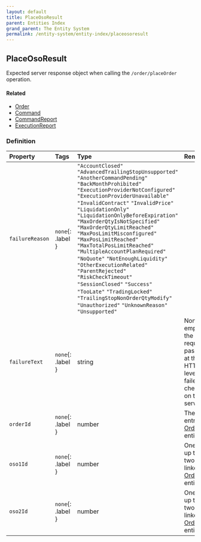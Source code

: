 ```yaml
---
layout: default
title: PlaceOsoResult
parent: Entities Index
grand_parent: The Entity System
permalink: /entity-system/entity-index/placeosoresult
---
```


## PlaceOsoResult
Expected server response object when calling the `/order/placeOrder` operation.

#### Related
- [Order]({{site.baseurl}}/entity-system/entity-index/order)
- [Command]({{site.baseurl}}/entity-system/entity-index/command)
- [CommandReport]({{site.baseurl}}/entity-system/entity-index/commandreport)
- [ExecutionReport]({{site.baseurl}}/entity-system/entity-index/executionreport)

### Definition

| Property | Tags | Type | Remarks
|:---------|:-----|:-----|:-------
| `failureReason` | `none`{: .label } | `"AccountClosed"` `"AdvancedTrailingStopUnsupported"` `"AnotherCommandPending"` `"BackMonthProhibited"` `"ExecutionProviderNotConfigured"` `"ExecutionProviderUnavailable"` `"InvalidContract"` `"InvalidPrice"` `"LiquidationOnly"` `"LiquidationOnlyBeforeExpiration"` `"MaxOrderQtyIsNotSpecified"` `"MaxOrderQtyLimitReached"` `"MaxPosLimitMisconfigured"` `"MaxPosLimitReached"` `"MaxTotalPosLimitReached"` `"MultipleAccountPlanRequired"` `"NoQuote"` `"NotEnoughLiquidity"` `"OtherExecutionRelated"` `"ParentRejected"` `"RiskCheckTimeout"` `"SessionClosed"` `"Success"` `"TooLate"` `"TradingLocked"` `"TrailingStopNonOrderQtyModify"` `"Unauthorized"` `"UnknownReason"` `"Unsupported"` | 
| `failureText` | `none`{: .label } | string | Non-empty if the request passed at the HTTP level, but failed a check on the server.
| `orderId` | `none`{: .label } | number | The entry [Order]({{site.baseurl}}/entity-system/entity-index/order) entity.
| `oso1Id` | `none`{: .label } | number | One of up to two linked [Order]({{site.baseurl}}/entity-system/entity-index/order) entities.
| `oso2Id` | `none`{: .label } | number | One of up to two linked [Order]({{site.baseurl}}/entity-system/entity-index/order) entities.